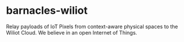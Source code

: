 # barnacles-wiliot
Relay payloads of IoT Pixels from context-aware physical spaces to the Wiliot Cloud.  We believe in an open Internet of Things.
